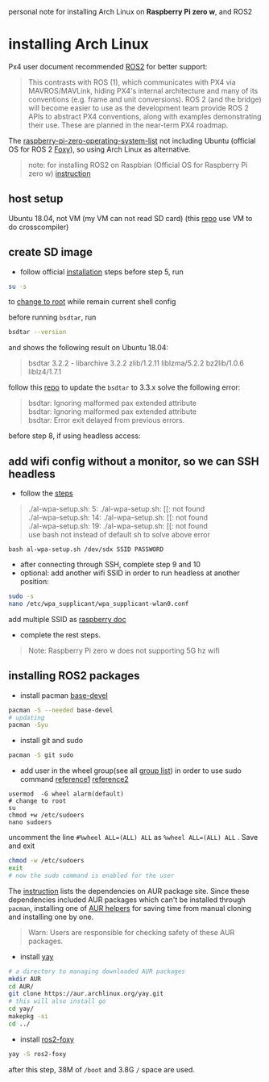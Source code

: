 personal note for installing Arch Linux on **Raspberry Pi zero w**, and ROS2
# installing Arch Linux
Px4 user document recommended [ROS2](https://docs.px4.io/master/en/ros/ros2.html) for better support:
>This contrasts with ROS (1), which communicates with PX4 via MAVROS/MAVLink, hiding PX4's internal architecture and many of its conventions (e.g. frame and unit conversions).
>ROS 2 (and the bridge) will become easier to use as the development team provide ROS 2 APIs to abstract PX4 conventions, along with examples demonstrating their use. These are planned in the near-term PX4 roadmap.

The [raspberry-pi-zero-operating-system-list](https://www.kodifiretvstick.com/raspberry-pi-zero-operating-system-list/)  not including Ubuntu (official OS for ROS 2 [Foxy](https://docs.ros.org/en/foxy/Installation/Ubuntu-Development-Setup.html)), so using Arch Linux as alternative.
> note: for installing ROS2 on Raspbian (Official OS for Raspberry Pi zero w) [instruction](https://medium.com/swlh/raspberry-pi-ros-2-camera-eef8f8b94304)
## host setup
Ubuntu 18.04, not VM (my VM can not read SD card) 
(this [repo](https://github.com/austinstig/ros2-raspberry-pi-zero-w) use VM to do crosscompiler) 
## create SD image
* follow official [installation](https://archlinuxarm.org/platforms/armv6/raspberry-pi) steps
before step 5, run
```sh
su -s
```
to [change to root](https://askubuntu.com/questions/617850/changing-from-user-to-superuser) while remain current shell config

before running `bsdtar`, run
```sh
bsdtar --version
```
and shows the following result on Ubuntu 18.04:
>bsdtar 3.2.2 - libarchive 3.2.2 zlib/1.2.11 liblzma/5.2.2 bz2lib/1.0.6 liblz4/1.7.1

follow this [repo](https://github.com/helotism/helotism/issues/8) to update the `bsdtar` to 3.3.x solve the following error:
>bsdtar: Ignoring malformed pax extended attribute </br>
>bsdtar: Ignoring malformed pax extended attribute </br>
>bsdtar: Error exit delayed from previous errors. </br>

before step 8, if using headless access:
## add wifi config without a monitor, so we can SSH headless
* follow the [steps](https://ladvien.com/installing-arch-linux-raspberry-pi-zero-w/)
> ./al-wpa-setup.sh: 5: ./al-wpa-setup.sh: [[: not found </br>
> ./al-wpa-setup.sh: 14: ./al-wpa-setup.sh: [[: not found </br>
> ./al-wpa-setup.sh: 19: ./al-wpa-setup.sh: [[: not found </br>
use bash not instead of default sh to solve above error
```
bash al-wpa-setup.sh /dev/sdx SSID PASSWORD
```
* after connecting through SSH, complete step 9 and 10
* optional: add another wifi SSID in order to run headless at another position:
```sh
sudo -s
nano /etc/wpa_supplicant/wpa_supplicant-wlan0.conf
```
add multiple SSID as [raspberry doc](https://www.raspberrypi.org/documentation/configuration/wireless/wireless-cli.md)
* complete the rest steps.
> Note: Raspberry Pi zero w does not supporting 5G hz wifi
## installing ROS2 packages
* install pacman [base-devel](https://wiki.archlinux.org/title/Arch_User_Repository#Getting_started)
```sh
pacman -S --needed base-devel
# updating
pacman -Syu
```
* install git and sudo
```sh
pacman -S git sudo
```
* add user in the wheel group(see all [group list](https://wiki.archlinux.org/title/users_and_groups)) in order to use sudo command
[reference1](https://linoxide.com/add-user-to-sudoers-or-sudo-group-arch-linux/)
[reference2](https://www.gushiciku.cn/pl/g4ZU/zh-tw)
```
usermod  -G wheel alarm(default)
# change to root
su
chmod +w /etc/sudoers
nano sudoers
```
uncomment the line `#%wheel ALL=(ALL) ALL` as `%wheel ALL=(ALL) ALL` . Save and exit
```sh
chmod -w /etc/sudoers
exit 
# now the sudo command is enabled for the user
```
The [instruction](https://wiki.archlinux.org/index.php/ROS#ROS_2) lists the dependencies on AUR package site.
Since these dependencies included AUR packages which can't be installed through `pacman`, installing one of [AUR helpers](https://wiki.archlinux.org/title/AUR_helpers) for saving time from manual cloning and installing one by one. 
> Warn: Users are responsible for checking safety of these AUR packages.
* install [yay](https://aur.archlinux.org/packages/yay/)
```sh
# a directory to managing downloaded AUR packages
mkdir AUR
cd AUR/
git clone https://aur.archlinux.org/yay.git
# this will also install go
cd yay/
makepkg -si
cd ../
```
* install [ros2-foxy](https://aur.archlinux.org/packages/ros2-foxy/)
```sh
yay -S ros2-foxy
```
after this step, 38M of `/boot` and 3.8G `/` space are used.